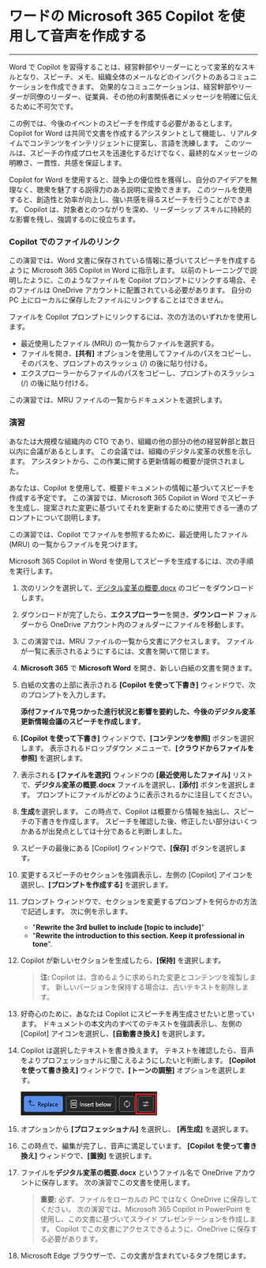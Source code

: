 
# ワードの Microsoft 365 Copilot を使用して音声を作成する
---
Word で Copilot を習得することは、経営幹部やリーダーにとって変革的なスキルとなり、スピーチ、メモ、組織全体のメールなどのインパクトのあるコミュニケーションを作成できます。 効果的なコミュニケーションは、経営幹部やリーダーが同僚のリーダー、従業員、その他の利害関係者にメッセージを明確に伝えるために不可欠です。

この例では、今後のイベントのスピーチを作成する必要があるとします。 Copilot for Word は共同で文書を作成するアシスタントとして機能し、リアルタイムでコンテンツをインテリジェントに提案し、言語を洗練します。 このツールは、スピーチの作成プロセスを迅速化するだけでなく、最終的なメッセージの明瞭さ、一貫性、共感を保証します。

Copilot for Word を使用すると、競争上の優位性を獲得し、自分のアイデアを無理なく、聴衆を魅了する説得力のある説明に変換できます。 このツールを使用すると、創造性と効率が向上し、強い共感を得るスピーチを行うことができます。 Copilot は、対象者とのつながりを深め、リーダーシップ スキルに持続的な影響を残し、強調するのに役立ちます。

### Copilot でのファイルのリンク

この演習では、Word 文書に保存されている情報に基づいてスピーチを作成するように Microsoft 365 Copilot in Word に指示します。 以前のトレーニングで説明したように、このようなファイルを Copilot プロンプトにリンクする場合、そのファイルは OneDrive アカウントに配置されている必要があります。 自分の PC 上にローカルに保存したファイルにリンクすることはできません。

ファイルを Copilot プロンプトにリンクするには、次の方法のいずれかを使用します。

 -  最近使用したファイル (MRU) の一覧からファイルを選択する。
 -  ファイルを開き、**[共有]** オプションを使用してファイルのパスをコピーし、そのパスを、プロンプトのスラッシュ (/) の後に貼り付ける。
 -  エクスプローラーからファイルのパスをコピーし、プロンプトのスラッシュ (/) の後に貼り付ける。

この演習では、MRU ファイルの一覧からドキュメントを選択します。

### 演習

あなたは大規模な組織内の CTO であり、組織の他の部分の他の経営幹部と数日以内に会議があるとします。 この会議では、組織のデジタル変革の状態を示します。 アシスタントから、この作業に関する更新情報の概要が提供されました。  

あなたは、Copilot を使用して、概要ドキュメントの情報に基づいてスピーチを作成する予定です。 この演習では、Microsoft 365 Copilot in Word でスピーチを生成し、提案された変更に基づいてそれを更新するために使用できる一連のプロンプトについて説明します。

この演習では、Copilot でファイルを参照するために、最近使用したファイル (MRU) の一覧からファイルを見つけます。

Microsoft 365 Copilot in Word を使用してスピーチを生成するには、次の手順を実行します。

1. 次のリンクを選択して、[デジタル変革の概要.docx](https://go.microsoft.com/fwlink/?linkid=2277632) のコピーをダウンロードします。

2. ダウンロードが完了したら、**エクスプローラー**を開き、**ダウンロード** フォルダーから OneDrive アカウント内のフォルダーにファイルを移動します。

3. この演習では、MRU ファイルの一覧から文書にアクセスします。 ファイルが一覧に表示されるようにするには、文書を開いて閉じます。

4. **Microsoft 365** で **Microsoft Word** を開き、新しい白紙の文書を開きます。

5. 白紙の文書の上部に表示される **[Copilot を使って下書き]** ウィンドウで、次のプロンプトを入力します。
    
    **添付ファイルで見つかった進行状況と影響を要約した、今後のデジタル変革更新情報会議のスピーチを作成します**。

6. **[Copilot を使って下書き]** ウィンドウで、**[コンテンツを参照]** ボタンを選択します。 表示されるドロップダウン メニューで、**[クラウドからファイルを参照]** を選択します。

7. 表示される **[ファイルを選択]** ウィンドウの **[最近使用したファイル]** リストで、**デジタル変革の概要.docx** ファイルを選択し、**[添付]** ボタンを選択します。 プロンプトにファイルがどのように表示されるかに注目してください。

8. **生成**を選択します。 この時点で、Copilot は概要から情報を抽出し、スピーチの下書きを作成します。 スピーチを確認した後、修正したい部分はいくつかあるが出発点としては十分であると判断しました。

9. スピーチの最後にある [Copilot] ウィンドウで、**[保存]** ボタンを選択します。

10. 変更するスピーチのセクションを強調表示し、左側の [Copilot] アイコンを選択し、**[プロンプトを作成する]** を選択します。

11. プロンプト ウィンドウで、セクションを変更するプロンプトを何らかの方法で記述します。 次に例を示します。

    - "**Rewrite the 3rd bullet to include [topic to include]**"
    - "**Rewrite the introduction to this section. Keep it professional in tone**".

12. Copilot が新しいセクションを生成したら、**[保持]** を選択します。

    > **注:** Copilot は、含めるように求められた変更とコンテンツを複製します。 新しいバージョンを保持する場合は、古いテキストを削除します。

13. 好奇心のために、あなたは Copilot にスピーチを再生成させたいと思っています。 ドキュメントの本文内のすべてのテキストを強調表示し、左側の [Copilot] アイコンを選択し、**[自動書き換え]** を選択します。

14. Copilot は選択したテキストを書き換えます。 テキストを確認したら、音声をよりプロフェッショナルに聞こえるようにしたいと判断します。 **[Copilot を使って書き換え]** ウィンドウで、**[トーンの調整]** オプションを選択します。

    ![Microsoft 365 Copilot in Word の [トーンの調整] オプションを示すスクリーンショット。](../media/copilot-word-adjust-tone.png)

15. オプションから **[プロフェッショナル]** を選択し、 **[再生成]** を選択します。

16. この時点で、編集が完了し、音声に満足しています。 **[Copilot を使って書き換え]** ウィンドウで、**[置換]** を選択します。

17. ファイルを**デジタル変革の概要.docx** というファイル名で OneDrive アカウントに保存します。 次の演習でこの文書を使用します。
    
    > **重要:** 必ず、ファイルをローカルの PC ではなく OneDrive に保存してください。 次の演習では、Microsoft 365 Copilot in PowerPoint を使用し、この文書に基づいてスライド プレゼンテーションを作成します。 Copilot でこの文書にアクセスできるように、OneDrive に保存する必要があります。

18. Microsoft Edge ブラウザーで、この文書が含まれているタブを閉じます。
